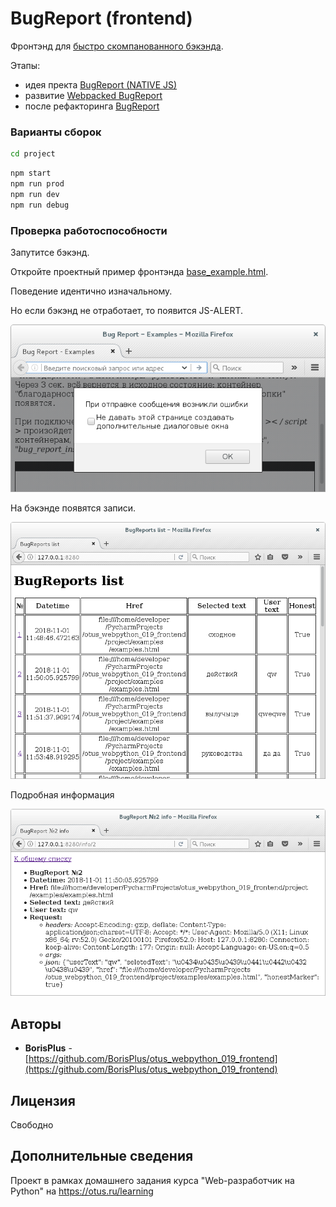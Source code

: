 # BugReport (frontend)

Фронтэнд для [быстро скомпанованного бэкэнда](https://github.com/BorisPlus/otus_webpython_019_backend).

Этапы:
* идея пректа [BugReport (NATIVE JS)](https://github.com/BorisPlus/BugReport_NATIVE_JS)
* развитие [Webpacked BugReport](https://github.com/BorisPlus/otus_webpython_018)
* после рефакторинга [BugReport](https://github.com/BorisPlus/otus_webpython_019_frontend)

### Варианты сборок

```bash
cd project 
```

```bash
npm start
npm run prod
npm run dev
npm run debug
```

### Проверка работоспособности

Запутитсе бэкэнд.

Откройте проектный пример фронтэнда <a href="https://github.com/BorisPlus/otus_webpython_019_frontend/blob/master/project/examples/base_example/base_example.html" target="_blank">base_example.html</a>.

Поведение идентично изначальному.

Но если бэкэнд не отработает, то появится JS-ALERT.

<img src='README.files/img/screenshots/ajax_error_alert.png' title='ajax_error_alert.png'>

На бэкэнде появятся записи.

<img src='README.files/img/screenshots/list.png' title='list.png'>

Подробная информация

<img src='README.files/img/screenshots/info.png' title='info.png'>

## Авторы

* **BorisPlus** - [https://github.com/BorisPlus/otus_webpython_019_frontend](https://github.com/BorisPlus/otus_webpython_019_frontend)

## Лицензия

Свободно

## Дополнительные сведения

Проект в рамках домашнего задания курса "Web-разработчик на Python" на https://otus.ru/learning
